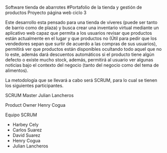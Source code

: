 Software tienda de abarrotes 
#Portafolio de la tienda y gestión de productos
Proyecto página web ciclo 3

Este desarrollo esta pensado para una tienda de víveres (puede ser tanto de barrio como de plaza) y busca crear una inventario virtual mediante un aplicativo web capaz que permita a los usuarios revisar que productos están actualmente en el lugar y que productos no (Útil para pedir que los vendedores sepan que surtir de acuerdo a las compras de sus usuarios), permitirá ver que productos están disponibles ocultando todo aquel que no lo este, además dará descuentos automáticos si el producto tiene algún defecto o existe mucho stock, además, permitirá al usuario ver algunas noticias bajo el contexto del negocio (tanto del negocio como del tema de alimentos).

La metodología que se llevará a cabo será SCRUM, para lo cual se tienen los siguientes participantes.

SCRUM Master
Julian Lancheros

Product Owner
Henry Cogua

Equipo SCRUM
- Harbey Cely
- Carlos Suarez	
- David Suarez	
- Henry Cogua
- Julian Lancheros
